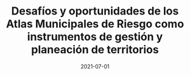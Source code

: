 ---
title: "Desafíos y oportunidades de los Atlas Municipales de Riesgo como instrumentos de gestión y planeación de territorios"
collection: publications
permalink: /publication/2021-07-01-paper-title-number-5
date: 2021-07-01
venue: 'Gestión de desastres asociados a fenómenos hidrometeorológicos y climáticos en sistemas socio-ecológicos. Publicado en 2021.'
paperurl: 'https://lc.cx/bxTk74'
citation: 'López, G. (2022). &quot; <i>Gestión de desastres asociados a fenómenos hidrometeorológicos y climáticos en sistemas socio-ecológicos</i>.'
---